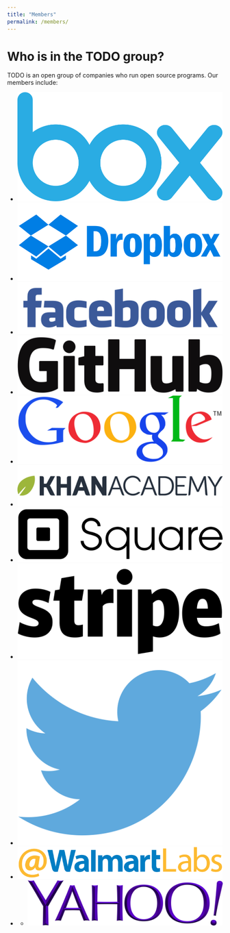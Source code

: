 ```yaml
---
title: "Members"
permalink: /members/
---
```


# Who is in the TODO group?

TODO is an open group of companies who run open source programs. Our members include:

* [<img src="/static/logo_box.svg" alt="Box" title="Box">](http://opensource.box.com/)
* [<img src="/static/logo_dropbox.svg" alt="Dropbox" title="Dropbox">](https://opensource.dropbox.com/)
* [<img src="/static/logo_facebook.svg" alt="Facebook" title="Facebook">](https://code.facebook.com/projects/)
* [<img src="/static/logo_github.svg" alt="GitHub" title="GitHub">](https://github.com/github)
* [<img src="/static/logo_google.svg" alt="Google" title="Google">](https://developers.google.com/open-source/)
* [<img src="/static/logo_khanacademy.svg" alt="Khan Academy" title="Khan Academy">](https://github.com/Khan)
* [<img src="/static/logo_square.svg" alt="Square" title="Square">](http://corner.squareup.com)
* [<img src="/static/logo_stripe.svg" alt="Stripe" title="Stripe">](https://github.com/stripe)
* [<img src="/static/logo_twitter.svg" alt="Twitter" title="Twitter">](https://engineering.twitter.com/opensource)
* [<img src="/static/logo_walmartlabs.gif" alt="Walmart Labs" title="Walmart Labs">](https://github.com/walmartlabs)
* * [<img src="/static/logo_yahoo.svg" alt="Yahoo!" title="Yahoo!">](https://yahoo.github.io/)
